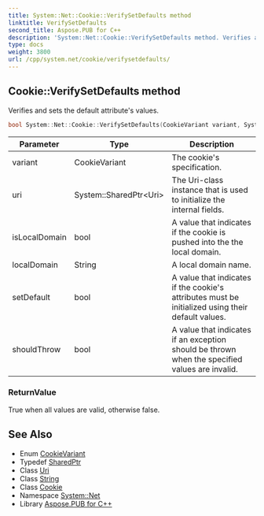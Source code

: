 ```yaml
---
title: System::Net::Cookie::VerifySetDefaults method
linktitle: VerifySetDefaults
second_title: Aspose.PUB for C++
description: 'System::Net::Cookie::VerifySetDefaults method. Verifies and sets the default attribute''s values in C++.'
type: docs
weight: 3800
url: /cpp/system.net/cookie/verifysetdefaults/
---
```

## Cookie::VerifySetDefaults method


Verifies and sets the default attribute's values.

```cpp
bool System::Net::Cookie::VerifySetDefaults(CookieVariant variant, System::SharedPtr<Uri> uri, bool isLocalDomain, String localDomain, bool setDefault, bool shouldThrow)
```


| Parameter | Type | Description |
| --- | --- | --- |
| variant | CookieVariant | The cookie's specification. |
| uri | System::SharedPtr\<Uri\> | The Uri-class instance that is used to initialize the internal fields. |
| isLocalDomain | bool | A value that indicates if the cookie is pushed into the the local domain. |
| localDomain | String | A local domain name. |
| setDefault | bool | A value that indicates if the cookie's attributes must be initialized using their default values. |
| shouldThrow | bool | A value that indicates if an exception should be thrown when the specified values are invalid. |

### ReturnValue

True when all values are valid, otherwise false.

## See Also

* Enum [CookieVariant](../../cookievariant/)
* Typedef [SharedPtr](../../../system/sharedptr/)
* Class [Uri](../../../system/uri/)
* Class [String](../../../system/string/)
* Class [Cookie](../)
* Namespace [System::Net](../../)
* Library [Aspose.PUB for C++](../../../)
